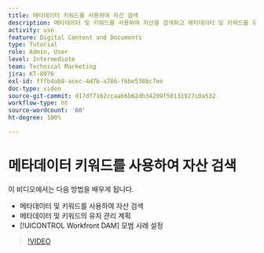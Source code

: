 ```yaml
---
title: 메타데이터 키워드를 사용하여 자산 검색
description: 메타데이터 및 키워드를 사용하여 자산을 검색하고 메타데이터 및 키워드를 유지 관리하고 [!UICONTROL Workfront DAM] 모범 사례를 설정하는 방법을 알아봅니다.
activity: use
feature: Digital Content and Documents
type: Tutorial
role: Admin, User
level: Intermediate
team: Technical Marketing
jira: KT-8976
exl-id: fffb4ab8-acec-4d7b-a786-f6be538bc7ee
doc-type: video
source-git-commit: d17df7162ccaab6b62db34209f50131927c0a532
workflow-type: ht
source-wordcount: '60'
ht-degree: 100%

---
```


# 메타데이터 키워드를 사용하여 자산 검색

이 비디오에서는 다음 방법을 배우게 됩니다.

* 메타데이터 및 키워드를 사용하여 자산 검색
* 메타데이터 및 키워드의 유지 관리 계획
* [!UICONTROL Workfront DAM] 모범 사례 설정

>[!VIDEO](https://video.tv.adobe.com/v/3419476/?quality=12&learn=on&enablevpops&captions=kor)
